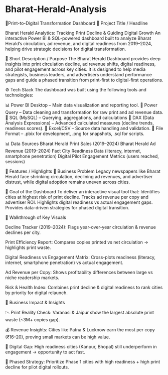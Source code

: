 # Bharat-Herald-Analysis
📰Print-to-Digital Transformation Dashboard
📌 Project Title / Headline

Bharat Herald Analytics: Tracking Print Decline & Guiding Digital Growth
An interactive Power BI & SQL-powered dashboard built to analyze Bharat Herald’s circulation, ad revenue, and digital readiness from 2019–2024, helping drive strategic decisions for digital transformation.

📝 Short Description / Purpose
The Bharat Herald Dashboard provides deep insights into print circulation decline, ad revenue shifts, digital readiness, and pilot engagement across key cities. It is designed to help media strategists, business leaders, and advertisers understand performance gaps and guide a phased transition from print-first to digital-first operations.

⚙️ Tech Stack
The dashboard was built using the following tools and technologies:

📊 Power BI Desktop – Main data visualization and reporting tool.
🔄 Power Query – Data cleaning and transformation for raw print and ad revenue data.
🧮 SQL (MySQL) – Querying, aggregations, and calculations 
🧠 DAX (Data Analysis Expressions) – Advanced calculated measures (decline trends, readiness scores).
📂 Excel/CSV – Source data handling and validation.
📁 File Format – .pbix for development, .png for snapshots, .sql for scripts.

📊 Data Sources
Bharat Herald Print Sales (2019–2024)
Bharat Herald Ad Revenue (2019–2024)
Fact City Readiness Data (literacy, internet, smartphone penetration)
Digital Pilot Engagement Metrics (users reached, sessions)

🌟 Features / Highlights
🔹 Business Problem
Legacy newspapers like Bharat Herald face shrinking circulation, declining ad revenues, and advertiser distrust, while digital adoption remains uneven across cities.

🔹 Goal of the Dashboard
To deliver an interactive visual tool that:
Identifies cities at highest risk of print decline.
Tracks ad revenue per copy and advertiser ROI.
Highlights digital readiness vs actual engagement gaps.
Provides data-driven strategies for phased digital transition.

🔹 Walkthrough of Key Visuals

Decline Tracker (2019–2024):
Flags year-over-year circulation & revenue declines per city.

Print Efficiency Report:
Compares copies printed vs net circulation → highlights print waste.

Digital Readiness vs Engagement Matrix:
Cross-plots readiness (literacy, internet, smartphone penetration) vs actual engagement.

Ad Revenue per Copy:
Shows profitability differences between large vs niche readership markets.

Risk & Health Index:
Combines print decline & digital readiness to rank cities by priority for digital relaunch.

🔹 Business Impact & Insights

📉 Print Reality Check: Varanasi & Jaipur show the largest absolute print waste (~3M+ copies gap).

💰 Revenue Insights: Cities like Patna & Lucknow earn the most per copy (₹16–20), proving small markets can be high value.

📱 Digital Gap: High readiness cities (Kanpur, Bhopal) still underperform in engagement → opportunity to act fast.

🚀 Phased Strategy: Prioritize Phase 1 cities with high readiness + high print decline for pilot digital rollouts.

